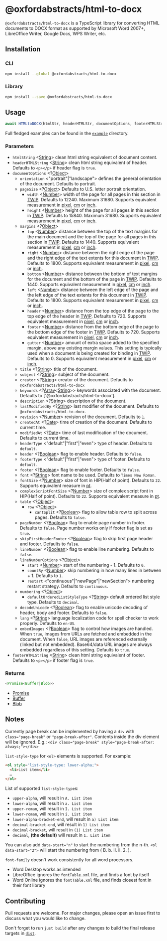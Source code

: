 # @oxfordabstracts/html-to-docx

`@oxfordabstracts/html-to-docx` is a TypeScript library
for converting HTML documents to DOCX format as supported by
Microsoft Word 2007+, LibreOffice Writer, Google Docs, WPS Writer, etc.


## Installation

### CLI

```bash
npm install --global @oxfordabstracts/html-to-docx
```


### Library

```bash
npm install --save @oxfordabstracts/html-to-docx
```


## Usage

```js
await HTMLtoDOCX(htmlStr, headerHTMLStr, documentOptions, footerHTMLStr)
```

Full fledged examples can be found in the [`example`](./example) directory.


### Parameters

- `htmlString` <[String]> clean html string equivalent of document content.
- `headerHTMLString` <[String]> clean html string equivalent of header.
  Defaults to `<p></p>` if header flag is `true`.
- `documentOptions` <?[Object]>
  - `orientation` <"portrait"|"landscape"> defines the general orientation of the document.
    Defaults to portrait.
  - `pageSize` <?[Object]> Defaults to U.S. letter portrait orientation.
    - `width` <[Number]> width of the page for all pages in this section in [TWIP].
      Defaults to 12240.
      Maximum 31680.
      Supports equivalent measurement in [pixel], [cm] or [inch].
    - `height` <[Number]> height of the page for all pages in this section in [TWIP].
      Defaults to 15840.
      Maximum 31680.
      Supports equivalent measurement in [pixel], [cm] or [inch].
  - `margins` <?[Object]>
    - `top` <[Number]> distance between the top of the text margins for the main document and the top of the page for all pages in this section in [TWIP].
      Defaults to 1440.
      Supports equivalent measurement in [pixel], [cm] or [inch].
    - `right` <[Number]> distance between the right edge of the page and the right edge of the text extents for this document in [TWIP].
      Defaults to 1800.
      Supports equivalent measurement in [pixel], [cm] or [inch].
    - `bottom` <[Number]> distance between the bottom of text margins for the document and the bottom of the page in [TWIP].
      Defaults to 1440.
      Supports equivalent measurement in [pixel], [cm] or [inch].
    - `left` <[Number]> distance between the left edge of the page and the left edge of the text extents for this document in [TWIP].
      Defaults to 1800.
      Supports equivalent measurement in [pixel], [cm] or [inch].
    - `header` <[Number]> distance from the top edge of the page to the top edge of the header in [TWIP].
      Defaults to 720.
      Supports equivalent measurement in [pixel], [cm] or [inch].
    - `footer` <[Number]> distance from the bottom edge of the page to the bottom edge of the footer in [TWIP].
      Defaults to 720.
      Supports equivalent measurement in [pixel], [cm] or [inch].
    - `gutter` <[Number]> amount of extra space added to the specified margin, above any existing margin values.
      This setting is typically used when a document is being created for binding in [TWIP].
      Defaults to 0.
      Supports equivalent measurement in [pixel], [cm] or [inch].
  - `title` <?[String]> title of the document.
  - `subject` <?[String]> subject of the document.
  - `creator` <?[String]> creator of the document.
    Defaults to `@oxfordabstracts/html-to-docx`
  - `keywords` <?[Array]<[String]>> keywords associated with the document.
    Defaults to ['@oxfordabstracts/html-to-docx'].
  - `description` <?[String]> description of the document.
  - `lastModifiedBy` <?[String]> last modifier of the document.
    Defaults to `@oxfordabstracts/html-to-docx`.
  - `revision` <?[Number]> revision of the document.
    Defaults to `1`.
  - `createdAt` <?[Date]> time of creation of the document.
    Defaults to current time.
  - `modifiedAt` <?[Date]> time of last modification of the document.
    Defaults to current time.
  - `headerType` <"default"|"first"|"even"> type of header.
    Defaults to `default`.
  - `header` <?[Boolean]> flag to enable header.
    Defaults to `false`.
  - `footerType` <"default"|"first"|"even"> type of footer.
    Defaults to `default`.
  - `footer` <?[Boolean]> flag to enable footer.
    Defaults to `false`.
  - `font` <?[String]> font name to be used.
    Defaults to `Times New Roman`.
  - `fontSize` <?[Number]> size of font in HIP(Half of point).
    Defaults to `22`.
    Supports equivalent measure in [pt].
  - `complexScriptFontSize` <?[Number]> size of complex script font in HIP(Half of point).
    Defaults to `22`.
    Supports equivalent measure in [pt].
  - `table` <?[Object]>
    - `row` <?[Object]>
      - `cantSplit` <?[Boolean]> flag to allow table row to split across pages.
        Defaults to `false`.
  - `pageNumber` <?[Boolean]> flag to enable page number in footer.
    Defaults to `false`.
    Page number works only if footer flag is set as `true`.
  - `skipFirstHeaderFooter` <?[Boolean]> flag to skip first page header and footer.
    Defaults to `false`.
  - `lineNumber` <?[Boolean]> flag to enable line numbering.
    Defaults to `false`.
  - `lineNumberOptions` <?[Object]>
    - `start` <[Number]> start of the numbering - 1.
      Defaults to `0`.
    - `countBy` <[Number]> skip numbering in how many lines in between + 1.
      Defaults to `1`.
    - `restart` <"continuous"|"newPage"|"newSection"> numbering restart strategy.
      Defaults to `continuous`.
  - `numbering` <?[Object]>
    - `defaultOrderedListStyleType` <?[String]> default ordered list style type.
      Defaults to `decimal`.
  - `decodeUnicode` <?[Boolean]> flag to enable unicode decoding of header, body and footer.
    Defaults to `false`.
  - `lang` <?[String]> language localization code for spell checker to work properly.
    Defaults to `en-US`.
  - `embedImages` <?[Boolean]> flag to control how images are handled.
    When `true`, images from URLs are fetched and embedded in the document.
    When `false`, URL images are referenced externally (linked but not embedded).
    Base64/data URL images are always embedded regardless of this setting.
    Defaults to `true`.
- `footerHTMLString` <[String]> clean html string equivalent of footer.
  Defaults to `<p></p>` if footer flag is `true`.

[String]: https://developer.mozilla.org/en-US/docs/Web/JavaScript/Data_structures#String_type "String"
[Object]: https://developer.mozilla.org/en-US/docs/Web/JavaScript/Reference/Global_Objects/Object "Object"
[Number]: https://developer.mozilla.org/en-US/docs/Web/JavaScript/Data_structures#Number_type "Number"
[TWIP]: https://en.wikipedia.org/wiki/Twip "TWIP"
[Array]: https://developer.mozilla.org/en-US/docs/Web/JavaScript/Reference/Global_Objects/Array "Array"
[Date]: https://developer.mozilla.org/en-US/docs/Web/JavaScript/Reference/Global_Objects/Date "Date"
[Boolean]: https://developer.mozilla.org/en-US/docs/Web/JavaScript/Data_structures#Boolean_type "Boolean"
[pixel]: https://en.wikipedia.org/wiki/Pixel#:~:text=Pixels%2C%20abbreviated%20as%20%22px%22,what%20screen%20resolution%20views%20it. "pixel"
[cm]: https://en.wikipedia.org/wiki/Centimetre "cm"
[inch]: https://en.wikipedia.org/wiki/Inch "inch"
[pt]: https://en.wikipedia.org/wiki/Point_(typography) "pt"


### Returns

```ts
<Promise<Buffer|Blob>>
```

- [Promise]
- [Buffer]
- [Blob]

[Promise]: https://developer.mozilla.org/en-US/docs/Web/JavaScript/Reference/Global_Objects/Promise
[Buffer]: https://nodejs.org/api/buffer.html#buffer_buffer
[Blob]: https://developer.mozilla.org/en-US/docs/Web/API/Blob


## Notes

Currently page break can be implemented by having
a `div` with `class="page-break"` or `"page-break-after"`.
Contents inside the div element will be ignored.
E.g.: `<div class="page-break" style="page-break-after: always;"></div>`

`list-style-type` for `<ol>` elements is supported.
For example:

```html
<ol style="list-style-type: lower-alpha;">
  <li>List item</li>
  …
</ol>
```

List of supported `list-style-type`s:

- `upper-alpha`, will result in `A. List item`
- `lower-alpha`, will result in `a. List item`
- `upper-roman`, will result in `I. List item`
- `lower-roman`, will result in `i. List item`
- `lower-alpha-bracket-end`, will result in `a) List item`
- `decimal-bracket-end`, will result in `1) List item`
- `decimal-bracket`, will result in `(1) List item`
- `decimal`, **(the default)** will result in `1. List item`

You can also add `data-start="n"` to start the numbering from the n-th.
`<ol data-start="2">` will start the numbering from ( B. b. II. ii. 2. ).

`font-family` doesn't work consistently for all word processors.

- Word Desktop works as intended
- LibreOffice ignores the `fontTable.xml` file, and finds a font by itself
- Word Online ignores the `fontTable.xml` file,
  and finds closest font in their font library


## Contributing

Pull requests are welcome.
For major changes, please open an issue first
to discuss what you would like to change.

Don't forget to run `just build` after any changes to build
the final release targets in [`dist`](./dist).
